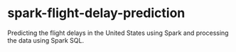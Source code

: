 # spark-flight-delay-prediction
 Predicting the flight delays in the United States using Spark and processing the data using Spark SQL.
